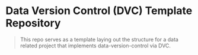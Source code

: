 # Data Version Control (DVC) Template Repository

> This repo serves as a template laying out the structure for a data related project that implements data-version-control via DVC.


